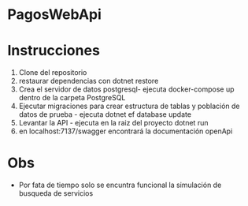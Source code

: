 # PagosWebApi
# Instrucciones
1. Clone del repositorio
2. restaurar dependencias con dotnet restore
3. Crea el servidor de datos postgresql- ejecuta docker-compose up dentro de la carpeta PostgreSQL
4. Ejecutar migraciones para crear estructura de tablas y población de datos de prueba - ejecuta dotnet ef database update
5. Levantar la API - ejecuta en la raiz del proyecto dotnet run
6. en localhost:7137/swagger encontrará la documentación openApi


# Obs
- Por fata de tiempo solo se encuntra funcional la simulación de busqueda de servicios 



